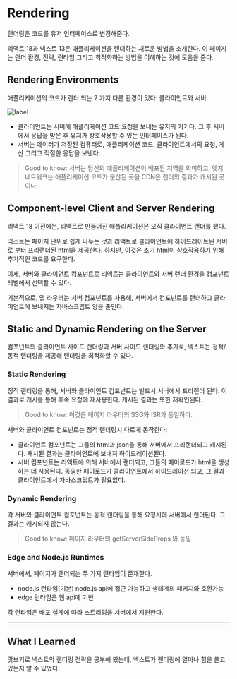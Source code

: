 # Rendering

랜더링은 코드를 유저 인터페이스로 변경해준다.

리액트 18과 넥스트 13은 애플리케이션을 랜더하는 새로운 방법을 소개한다.
이 페이지는 랜더 환경, 전략, 런타임 그리고 최적화하는 방법을 이해하는 것에 도움을 준다.

## Rendering Environments

애플리케이션의 코드가 랜더 되는 2 가지 다른 환경이 있다: 클라이언트와 서버

![label](https://nextjs.org/_next/image?url%253D%252Fdocs%252Fdark%252Fclient-and-server-environments.png%2526w%253D1920%2526q%253D75%2526dpl%253Ddpl_BiT8GBjgDV3TRhmYBVrSvJxirRAk)

- 클라이언트는 서버에 애플리케이션 코드 요청을 보내는 유저의 기기다. 그 후 서버에서 응답을 받은 후 유저가 상호작용할 수 있는 인터페이스가 된다.
- 서버는 데이터가 저장된 컴퓨터로, 애플리케이션 코드, 클라이언트에서의 요청, 계산 그리고 적절한 응답을 보낸다.

> Good to know: 서버는 당신의 애플리케이션이 배포된 지역을 의미하고, 엣지 네트워크는 애플리케이션 코드가 분산된 곳을 CDN은 랜더의 결과가 캐시된 곳이다.

## Component-level Client and Server Rendering

리액트 18 이전에는, 리액트로 만들어진 애플리케이션은 오직 클라이언트 랜더를 했다.

넥스트는 페이지 단위로 쉽게 나누는 것과 리액트로 클라이언트에 하이드레이트된 서버로 부터 프리랜더된 html을 제공한다.
하지만, 이것은 초기 html이 상호작용하기 위해 추가적인 코드를 요구한다.

이제, 서버와 클라이언트 컴포넌트로 리액트는 클라이언트와 서버 랜더 환경을 컴포넌트 레벨에서 선택할 수 있다.

기본적으로, 앱 라우터는 서버 컴포넌트를 사용해, 서버에서 컴포넌트를 랜더하고 클라이언트에 보내지는 자바스크립트 양을 줄인다.

## Static and Dynamic Rendering on the Server

컴포넌트의 클라이언트 사이드 랜더링과 서버 사이드 랜더링와 추가로, 넥스트는 정적/동적 랜더링을 제공해 랜더링을 최적화할 수 있다.

### Static Rendering

정적 랜더링을 통해, 서버와 클라이언트 컴포넌트는 빌드시 서버에서 프리랜더 된다.
이 결과로 캐시를 통해 후속 요청에 재사용한다. 캐시된 결과는 또한 재확인된다.

> Good to know: 이것은 페이지 라우터의 SSG와 ISR과 동일하다.

서버와 클라이언트 컴포넌트는 정적 랜더링시 다르게 동작한다:

- 클라이언트 컴포넌트는 그들의 html과 json을 통해 서버에서 프리랜더되고 캐시된다. 캐시된 결과는 클라이언트에 보내져 하이드레이션된다.
- 서버 컴포넌트는 리액트에 의해 서버에서 랜더되고, 그들의 페이로드가 html을 생성하는 데 사용된다. 동일한 페이로드가 클라이언트에서 하이드레이션 되고, 그 결과 클라이언트에서 자바스크립트가 필요없다.

### Dynamic Rendering

각 서버와 클라이언트 컴포넌트는 동적 랜더링을 통해 요청시에 서버에서 랜더된다. 그 결과는 캐시되지 않는다.

> Good to know: 페이지 라우터의 getServerSideProps 와 동일

### Edge and Node.js Runtimes

서버에서, 페이지가 랜더되는 두 가지 런타임이 존재한다.

- node.js 런타임(기본) node.js api에 접근 가능하고 생태계의 패키지와 호환가능
- edge 런타임은 웹 api에 기반

각 런타임은 배포 설계에 따라 스트리밍을 서버에서 지원한다.

---

## What I Learned

맛보기로 넥스트의 랜더링 전략을 공부해 봤는데, 넥스트가 랜더링에 얼마나 힘을 쏟고 있는지 알 수 있었다.
